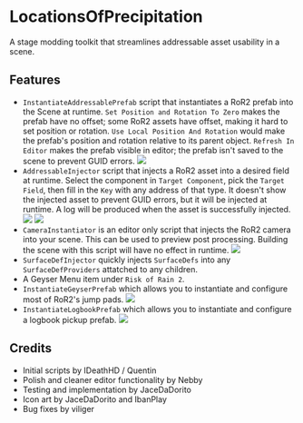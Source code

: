 # LocationsOfPrecipitation
A stage modding toolkit that streamlines addressable asset usability in a scene.
## Features
- ``InstantiateAddressablePrefab`` script that instantiates a RoR2 prefab into the Scene at runtime. ``Set Position and Rotation To Zero`` makes the prefab have no offset; some RoR2 assets have offset, making it hard to set position or rotation. ``Use Local Position And Rotation`` would make the prefab's position and rotation relative to its parent object. ``Refresh In Editor`` makes the prefab visible in editor; the prefab isn't saved to the scene to prevent GUID errors.
![ ](https://i.imgur.com/NHdbdyj.png)
- ``AddressableInjector`` script that injects a RoR2 asset into a desired field at runtime. Select the component in ``Target Component``, pick the ``Target Field``, then fill in the ``Key`` with any address of that type. It doesn't show the injected asset to prevent GUID errors, but it will be injected at runtime. A log will be produced when the asset is successfully injected.
![ ](https://i.imgur.com/8621jVm.png)
![ ](https://i.imgur.com/sGoGYqJ.png)
- ``CameraInstantiator`` is an editor only script that injects the RoR2 camera into your scene. This can be used to preview post processing. Building the scene with this script will have no effect in runtime.
![ ](https://i.imgur.com/4IcbNNF.png)
- ``SurfaceDefInjector`` quickly injects ``SurfaceDefs`` into any ``SurfaceDefProviders`` attatched to any children.
- A Geyser Menu item under ``Risk of Rain 2``.
- ``InstantiateGeyserPrefab`` which allows you to instantiate and configure most of RoR2's jump pads.
![](https://i.imgur.com/XZqDqxS.png)
- ``InstantiateLogbookPrefab`` which allows you to instantiate and configure a logbook pickup prefab.
![](https://i.imgur.com/ZJj07nv.png)
## Credits
- Initial scripts by IDeathHD / Quentin
- Polish and cleaner editor functionality by Nebby
- Testing and implementation by JaceDaDorito
- Icon art by JaceDaDorito and IbanPlay
- Bug fixes by viliger
